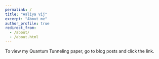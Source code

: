 ```yaml
---
permalink: /
title: "Aaliya Vij"
excerpt: "About me"
author_profile: true
redirect_from:
  - /about/
  - /about.html
---
```


To view my Quantum Tunneling paper, go to blog posts and click the link.
